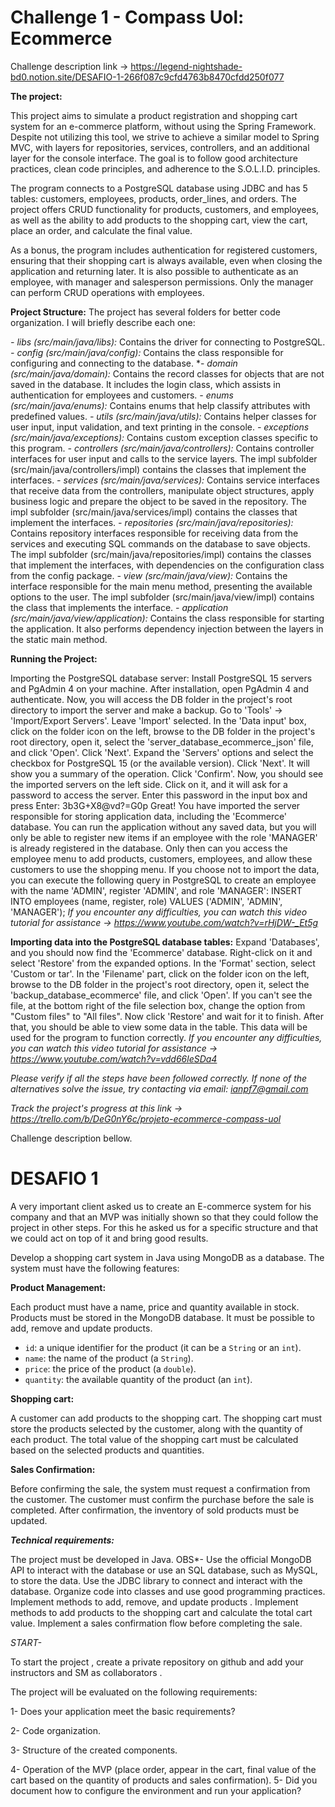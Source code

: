 # Challenge 1 - Compass Uol: Ecommerce

Challenge description link -> https://legend-nightshade-bd0.notion.site/DESAFIO-1-266f087c9cfd4763b8470cfdd250f077

**The project:**

This project aims to simulate a product registration and shopping cart system for an e-commerce platform, without using the Spring Framework. Despite not utilizing this tool, we strive to achieve a similar model to Spring MVC, with layers for repositories, services, controllers, and an additional layer for the console interface. The goal is to follow good architecture practices, clean code principles, and adherence to the S.O.L.I.D. principles.

The program connects to a PostgreSQL database using JDBC and has 5 tables: customers, employees, products, order_lines, and orders. The project offers CRUD functionality for products, customers, and employees, as well as the ability to add products to the shopping cart, view the cart, place an order, and calculate the final value.

As a bonus, the program includes authentication for registered customers, ensuring that their shopping cart is always available, even when closing the application and returning later. It is also possible to authenticate as an employee, with manager and salesperson permissions. Only the manager can perform CRUD operations with employees.

**Project Structure:**
The project has several folders for better code organization. I will briefly describe each one:

*- libs (src/main/java/libs):* Contains the driver for connecting to PostgreSQL.
*- config (src/main/java/config):* Contains the class responsible for configuring and connecting to the database.
*- *domain (src/main/java/domain):* Contains the record classes for objects that are not saved in the database. It includes the login class, which assists in authentication for employees and customers.
*- enums (src/main/java/enums):* Contains enums that help classify attributes with predefined values.
*- utils (src/main/java/utils):* Contains helper classes for user input, input validation, and text printing in the console.
*- exceptions (src/main/java/exceptions):* Contains custom exception classes specific to this program.
*- controllers (src/main/java/controllers):* Contains controller interfaces for user input and calls to the service layers. The impl subfolder (src/main/java/controllers/impl) contains the classes that implement the interfaces.
*- services (src/main/java/services):* Contains service interfaces that receive data from the controllers, manipulate object structures, apply business logic and prepare the object to be saved in the repository. The impl subfolder (src/main/java/services/impl) contains the classes that implement the interfaces.
*- repositories (src/main/java/repositories):* Contains repository interfaces responsible for receiving data from the services and executing SQL commands on the database to save objects. The impl subfolder (src/main/java/repositories/impl) contains the classes that implement the interfaces, with dependencies on the configuration class from the config package.
*- view (src/main/java/view):* Contains the interface responsible for the main menu method, presenting the available options to the user. The impl subfolder (src/main/java/view/impl) contains the class that implements the interface.
*- application (src/main/java/view/application):* Contains the class responsible for starting the application. It also performs dependency injection between the layers in the static main method.

**Running the Project:**

Importing the PostgreSQL database server:
Install PostgreSQL 15 servers and PgAdmin 4 on your machine.
After installation, open PgAdmin 4 and authenticate.
Now, you will access the DB folder in the project's root directory to import the server and make a backup.
Go to 'Tools' -> 'Import/Export Servers'.
Leave 'Import' selected. In the 'Data input' box, click on the folder icon on the left, browse to the DB folder in the project's root directory, open it, select the 'server_database_ecommerce_json' file, and click 'Open'.
Click 'Next'.
Expand the 'Servers' options and select the checkbox for PostgreSQL 15 (or the available version).
Click 'Next'.
It will show you a summary of the operation. Click 'Confirm'.
Now, you should see the imported servers on the left side. Click on it, and it will ask for a password to access the server.
Enter this password in the input box and press Enter: 3b3G+X8@vd?=G0p
Great! You have imported the server responsible for storing application data, including the 'Ecommerce' database. You can run the application without any saved data, but you will only be able to register new items if an employee with the role 'MANAGER' is already registered in the database. Only then can you access the employee menu to add products, customers, employees, and allow these customers to use the shopping menu.
If you choose not to import the data, you can execute the following query in PostgreSQL to create an employee with the name 'ADMIN', register 'ADMIN', and role 'MANAGER':
INSERT INTO employees (name, register, role)
VALUES ('ADMIN', 'ADMIN', 'MANAGER');
*If you encounter any difficulties, you can watch this video tutorial for assistance -> https://www.youtube.com/watch?v=rHjDW-_Et5g*

**Importing data into the PostgreSQL database tables:**
Expand 'Databases', and you should now find the 'Ecommerce' database.
Right-click on it and select 'Restore' from the expanded options.
In the 'Format' section, select 'Custom or tar'.
In the 'Filename' part, click on the folder icon on the left, browse to the DB folder in the project's root directory, open it, select the 'backup_database_ecommerce' file, and click 'Open'. If you can't see the file, at the bottom right of the file selection box, change the option from "Custom files" to "All files".
Now click 'Restore' and wait for it to finish.
After that, you should be able to view some data in the table. This data will be used for the program to function correctly.
*If you encounter any difficulties, you can watch this video tutorial for assistance -> https://www.youtube.com/watch?v=vdd66leSDa4*

*Please verify if all the steps have been followed correctly. If none of the alternatives solve the issue, try contacting via email: ianpf7@gmail.com*

*Track the project's progress at this link -> https://trello.com/b/DeG0nY6c/projeto-ecommerce-compass-uol*

Challenge description bellow.

# DESAFIO 1

A very important client asked us to create an E-commerce system for his company and that an MVP was initially shown so that they could follow the project in other steps.
For this he asked us for a specific structure and that we could act on top of it and bring good results.

Develop a shopping cart system in Java using MongoDB as a database. The system must have the following features:

**Product Management:**

Each product must have a name, price and quantity available in stock.
Products must be stored in the MongoDB database.
It must be possible to add, remove and update products.

- `id`: a unique identifier for the product (it can be a `String` or an `int`).
- `name`: the name of the product (a `String`).
- `price`: the price of the product (a `double`).
- `quantity`: the available quantity of the product (an `int`).

**Shopping cart:**

A customer can add products to the shopping cart.
The shopping cart must store the products selected by the customer, along with the quantity of each product.
The total value of the shopping cart must be calculated based on the selected products and quantities.

**Sales Confirmation:**

Before confirming the sale, the system must request a confirmation from the customer.
The customer must confirm the purchase before the sale is completed.
After confirmation, the inventory of sold products must be updated.

***Technical requirements:***

The project must be developed in Java.
OBS*- Use the official MongoDB API to interact with the database or use an SQL database, such as MySQL, to store the data.
Use the JDBC library to connect and interact with the database.
Organize code into classes and use good programming practices.
Implement methods to add, remove, and update products .
Implement methods to add products to the shopping cart and calculate the total cart value.
Implement a sales confirmation flow before completing the sale.

*START-*

To start the project , create a private repository on github and add your instructors and SM as collaborators .

The project will be evaluated on the following requirements:

1- Does your application meet the basic requirements?

2- Code organization.

3- Structure of the created components.

4- Operation of the MVP (place order, appear in the cart, final value of the cart based on the quantity of products and sales confirmation).
5- Did you document how to configure the environment and run your application?


